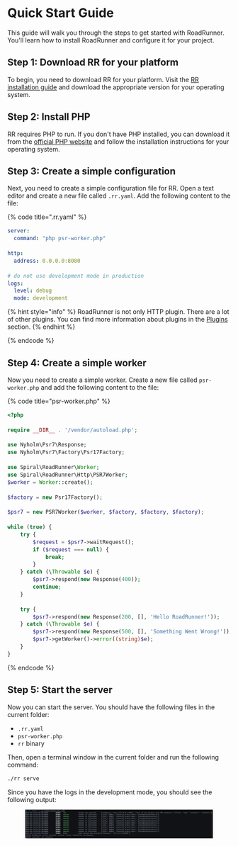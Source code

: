 # Quick Start Guide

This guide will walk you through the steps to get started with RoadRunner. You'll learn how to install RoadRunner and configure it for your project.

## Step 1: Download RR for your platform

To begin, you need to download RR for your platform. Visit the [RR installation guide](install.md) and download the appropriate version for your operating system.

## Step 2: Install PHP

RR requires PHP to run. If you don't have PHP installed, you can download it from the [official PHP website](https://www.php.net/downloads.php) and follow the installation instructions for your operating system.

## Step 3: Create a simple configuration

Next, you need to create a simple configuration file for RR. Open a text editor and create a new file called `.rr.yaml`. Add the following content to the file:

{% code title=".rr.yaml" %}

```yaml
server:
  command: "php psr-worker.php"

http:
  address: 0.0.0.0:8080

# do not use development mode in production
logs:
  level: debug
  mode: development
```

{% hint style="info" %}
RoadRunner is not only HTTP plugin. There are a lot of other plugins. You can find more information about plugins in the [Plugins](../plugins/intro.md) section.
{% endhint %}

{% endcode %}

## Step 4: Create a simple worker

Now you need to create a simple worker. Create a new file called `psr-worker.php` and add the following content to the file:

{% code title="psr-worker.php" %}

```php
<?php

require __DIR__ . '/vendor/autoload.php';

use Nyholm\Psr7\Response;
use Nyholm\Psr7\Factory\Psr17Factory;

use Spiral\RoadRunner\Worker;
use Spiral\RoadRunner\Http\PSR7Worker;
$worker = Worker::create();

$factory = new Psr17Factory();

$psr7 = new PSR7Worker($worker, $factory, $factory, $factory);

while (true) {
    try {
        $request = $psr7->waitRequest();
        if ($request === null) {
            break;
        }
    } catch (\Throwable $e) {
        $psr7->respond(new Response(400));
        continue;
    }

    try {
        $psr7->respond(new Response(200, [], 'Hello RoadRunner!'));
    } catch (\Throwable $e) {
        $psr7->respond(new Response(500, [], 'Something Went Wrong!'));
        $psr7->getWorker()->error((string)$e);
    }
}
```

{% endcode %}


## Step 5: Start the server

Now you can start the server. You should have the following files in the current folder:

- `.rr.yaml`
- `psr-worker.php`
- `rr` binary

Then, open a terminal window in the current folder and run the following command:

```bash
./rr serve
```

Since you have the logs in the development mode, you should see the following output:
<figure>
  <picture>
    <source srcset="image.png" media="(prefers-color-scheme: dark)">
    <img src="image.png" alt="RoadRunner startup logs">
  </picture>
</figure>
